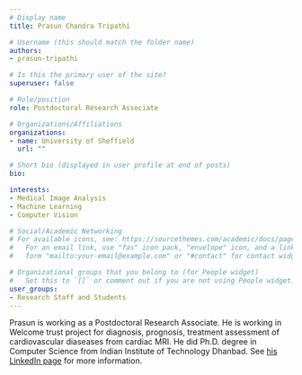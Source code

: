```yaml
---
# Display name
title: Prasun Chandra Tripathi

# Username (this should match the folder name)
authors:
- prasun-tripathi

# Is this the primary user of the site?
superuser: false

# Role/position
role: Postdoctoral Research Associate

# Organizations/Affiliations
organizations:
- name: University of Sheffield
  url: ""

# Short bio (displayed in user profile at end of posts)
bio: 

interests:
- Medical Image Analysis
- Machine Learning
- Computer Vision

# Social/Academic Networking
# For available icons, see: https://sourcethemes.com/academic/docs/page-builder/#icons
#   For an email link, use "fas" icon pack, "envelope" icon, and a link in the
#   form "mailto:your-email@example.com" or "#contact" for contact widget.

# Organizational groups that you belong to (for People widget)
#   Set this to `[]` or comment out if you are not using People widget.
user_groups:
- Research Staff and Students
---
```


Prasun is working as a Postdoctoral Research Associate. He is working in Welcome trust project for diagnosis, prognosis, treatment assessment of cardiovascular diaseases from cardiac MRI. He did Ph.D. degree in Computer Science from Indian Institute of Technology Dhanbad. See [his LinkedIn page](https://www.linkedin.com/in/prasun-tripathi-a20a932a/) for more information.
